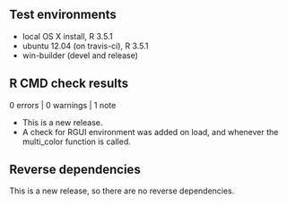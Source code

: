 ## Test environments
* local OS X install, R 3.5.1
* ubuntu 12.04 (on travis-ci), R 3.5.1
* win-builder (devel and release)

## R CMD check results

0 errors | 0 warnings | 1 note

* This is a new release.
* A check for RGUI environment was added on load, and whenever the multi_color function is called.

## Reverse dependencies

This is a new release, so there are no reverse dependencies.

